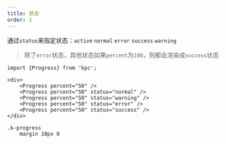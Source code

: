 ```yaml
---
title: 状态
order: 1
---
```


通过`status`来指定状态：`active` `normal` `error` `success` `warning`

> 除了`error`状态，其他状态如果`percent`为`100`，则都会渲染成`success`状态

```vdt
import {Progress} from 'kpc';

<div>
    <Progress percent="50" />
    <Progress percent="50" status="normal" />
    <Progress percent="50" status="warning" />
    <Progress percent="50" status="error" />
    <Progress percent="50" status="success" />
</div>
```

```styl
.k-progress
    margin 10px 0
```
